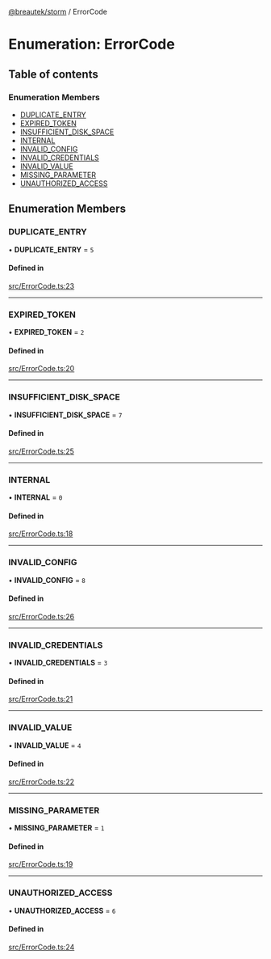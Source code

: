 [@breautek/storm](../README.md) / ErrorCode

# Enumeration: ErrorCode

## Table of contents

### Enumeration Members

- [DUPLICATE\_ENTRY](ErrorCode.md#duplicate_entry)
- [EXPIRED\_TOKEN](ErrorCode.md#expired_token)
- [INSUFFICIENT\_DISK\_SPACE](ErrorCode.md#insufficient_disk_space)
- [INTERNAL](ErrorCode.md#internal)
- [INVALID\_CONFIG](ErrorCode.md#invalid_config)
- [INVALID\_CREDENTIALS](ErrorCode.md#invalid_credentials)
- [INVALID\_VALUE](ErrorCode.md#invalid_value)
- [MISSING\_PARAMETER](ErrorCode.md#missing_parameter)
- [UNAUTHORIZED\_ACCESS](ErrorCode.md#unauthorized_access)

## Enumeration Members

### DUPLICATE\_ENTRY

• **DUPLICATE\_ENTRY** = ``5``

#### Defined in

[src/ErrorCode.ts:23](https://github.com/breautek/storm/blob/4b2254f/src/ErrorCode.ts#L23)

___

### EXPIRED\_TOKEN

• **EXPIRED\_TOKEN** = ``2``

#### Defined in

[src/ErrorCode.ts:20](https://github.com/breautek/storm/blob/4b2254f/src/ErrorCode.ts#L20)

___

### INSUFFICIENT\_DISK\_SPACE

• **INSUFFICIENT\_DISK\_SPACE** = ``7``

#### Defined in

[src/ErrorCode.ts:25](https://github.com/breautek/storm/blob/4b2254f/src/ErrorCode.ts#L25)

___

### INTERNAL

• **INTERNAL** = ``0``

#### Defined in

[src/ErrorCode.ts:18](https://github.com/breautek/storm/blob/4b2254f/src/ErrorCode.ts#L18)

___

### INVALID\_CONFIG

• **INVALID\_CONFIG** = ``8``

#### Defined in

[src/ErrorCode.ts:26](https://github.com/breautek/storm/blob/4b2254f/src/ErrorCode.ts#L26)

___

### INVALID\_CREDENTIALS

• **INVALID\_CREDENTIALS** = ``3``

#### Defined in

[src/ErrorCode.ts:21](https://github.com/breautek/storm/blob/4b2254f/src/ErrorCode.ts#L21)

___

### INVALID\_VALUE

• **INVALID\_VALUE** = ``4``

#### Defined in

[src/ErrorCode.ts:22](https://github.com/breautek/storm/blob/4b2254f/src/ErrorCode.ts#L22)

___

### MISSING\_PARAMETER

• **MISSING\_PARAMETER** = ``1``

#### Defined in

[src/ErrorCode.ts:19](https://github.com/breautek/storm/blob/4b2254f/src/ErrorCode.ts#L19)

___

### UNAUTHORIZED\_ACCESS

• **UNAUTHORIZED\_ACCESS** = ``6``

#### Defined in

[src/ErrorCode.ts:24](https://github.com/breautek/storm/blob/4b2254f/src/ErrorCode.ts#L24)
